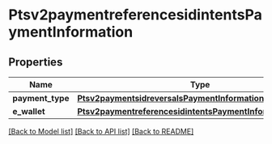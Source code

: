 # Ptsv2paymentreferencesidintentsPaymentInformation

## Properties
Name | Type | Description | Notes
------------ | ------------- | ------------- | -------------
**payment_type** | [**Ptsv2paymentsidreversalsPaymentInformationPaymentType**](Ptsv2paymentsidreversalsPaymentInformationPaymentType.md) |  | [optional] 
**e_wallet** | [**Ptsv2paymentreferencesidintentsPaymentInformationEWallet**](Ptsv2paymentreferencesidintentsPaymentInformationEWallet.md) |  | [optional] 

[[Back to Model list]](../README.md#documentation-for-models) [[Back to API list]](../README.md#documentation-for-api-endpoints) [[Back to README]](../README.md)


